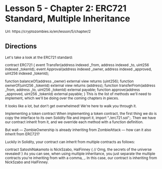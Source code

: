 # Lesson 5 - Chapter 2: ERC721 Standard, Multiple Inheritance

<small>
Url: https://cryptozombies.io/en/lesson/5/chapter/2
</small>

## Directions

<small>
Let's take a look at the ERC721 standard:

contract ERC721 {
event Transfer(address indexed \_from, address indexed \_to, uint256 indexed \_tokenId);
event Approval(address indexed \_owner, address indexed \_approved, uint256 indexed \_tokenId);

function balanceOf(address \_owner) external view returns (uint256);
function ownerOf(uint256 \_tokenId) external view returns (address);
function transferFrom(address \_from, address \_to, uint256 \_tokenId) external payable;
function approve(address \_approved, uint256 \_tokenId) external payable;
}
This is the list of methods we'll need to implement, which we'll be doing over the coming chapters in pieces.

It looks like a lot, but don't get overwhelmed! We're here to walk you through it.

Implementing a token contract
When implementing a token contract, the first thing we do is copy the interface to its own Solidity file and import it, import "./erc721.sol";. Then we have our contract inherit from it, and we override each method with a function definition.

But wait — ZombieOwnership is already inheriting from ZombieAttack — how can it also inherit from ERC721?

Luckily in Solidity, your contract can inherit from multiple contracts as follows:

contract SatoshiNakamoto is NickSzabo, HalFinney {
// Omg, the secrets of the universe revealed!
}
As you can see, when using multiple inheritance, you just separate the multiple contracts you're inheriting from with a comma, ,. In this case, our contract is inheriting from NickSzabo and HalFinney.

</small>
